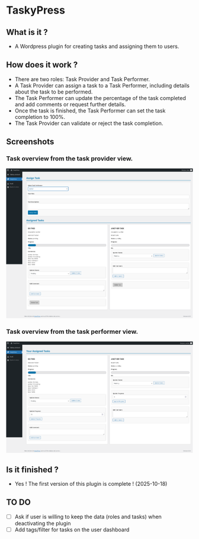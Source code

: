 # TaskyPress

## What is it ?

* A Wordpress plugin for creating tasks and assigning them to users.

## How does it work ?

* There are two roles: Task Provider and Task Performer.
* A Task Provider can assign a task to a Task Performer, including details about the task to be performed.
* The Task Performer can update the percentage of the task completed and add comments or request further details.
* Once the task is finished, the Task Performer can set the task completion to 100%.
* The Task Provider can validate or reject the task completion.

## Screenshots

### Task overview from the task provider view.

![screenshot-1.png](assets/screenshot-1.png)

### Task overview from the task performer view.

![screenshot-2.png](assets/screenshot-2.png)

## Is it finished ?

* Yes ! The first version of this plugin is complete ! (2025-10-18)

## TO DO

* [ ] Ask if user is willing to keep the data (roles and tasks) when deactivating the plugin
* [ ] Add tags/filter for tasks on the user dashboard
